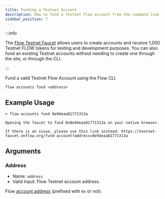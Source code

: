 ```yaml
---
title: Funding a Testnet Account
description: How to fund a Testnet Flow account from the command line
sidebar_position: 7
---
```


:::info

The [Flow Testnet Faucet](https://testnet-faucet.onflow.org/) allows users to create accounts and receive 1,000 Testnet FLOW tokens for testing and development purposes. You can also fund an existing Testnet accounts without needing to create one through the site, or through the CLI.

:::

Fund a valid Testnet Flow Account using the Flow CLI.

```shell
flow accounts fund <address>
```

## Example Usage

```
> flow accounts fund 8e94eaa81771313a

Opening the faucet to fund 0x8e94eaa81771313a on your native browser.

If there is an issue, please use this link instead: https://testnet-faucet.onflow.org/fund-account?address=8e94eaa81771313a

```

## Arguments

### Address

- Name: `address`
- Valid Input: Flow Testnet account address.

Flow [account address](../../../build/basics/accounts.md) (prefixed with `0x` or not).